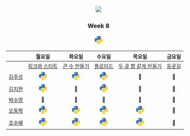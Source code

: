 <div align="center">
  <h3><img src="https://user-images.githubusercontent.com/46666296/133788774-1bba4108-db05-4d35-88ac-e355f29040a0.png"></h3>

  ### <center>**Week 8**</center>
  <!--Python-->
  <img src="https://raw.githubusercontent.com/vscode-icons/vscode-icons/master/icons/file_type_python.svg" height="25"/>
  
  <!--문제를 풀었으면 위의 아이콘을 복사해서 붙여넣기-->
  <!--링크 삽입할 때 Forked Repo(개인 저장소)가 아닌 Remote Repo(원본 저장소) 주소를 붙여넣을 것-->
  ||월요일|화요일|수요일|목요일|금요일|
  |:---------------:|:---------------:|:---------------:|:---------------:|:---------------:|:---------------:|
  ||[링크와 스타트](https://www.acmicpc.net/problem/15661)|[큰 수 만들기](https://school.programmers.co.kr/learn/courses/30/lessons/42883)|[플로이드](https://www.acmicpc.net/problem/11404)|[두 큐 합 같게 만들기](https://school.programmers.co.kr/learn/courses/30/lessons/118667)|[등굣길](https://school.programmers.co.kr/learn/courses/30/lessons/42898)|
  |[김주성](https://github.com/kjs2109)| [<img src="https://raw.githubusercontent.com/vscode-icons/vscode-icons/master/icons/file_type_python.svg" height="25"/>](./BOJ15661_김주성.py) | [<img src="https://raw.githubusercontent.com/vscode-icons/vscode-icons/master/icons/file_type_python.svg" height="25"/>](./큰_수_만들기_김주성.py) | [<img src="https://raw.githubusercontent.com/vscode-icons/vscode-icons/master/icons/file_type_python.svg" height="25"/>](./BOJ11404_김주성.py) | 🧠 | 🧠 |
  |[김지현](https://github.com/codehyunn)| [<img src="https://raw.githubusercontent.com/vscode-icons/vscode-icons/master/icons/file_type_python.svg" height="25"/>](./BOJ15661_김지현.py) | 🧠 | [<img src="https://raw.githubusercontent.com/vscode-icons/vscode-icons/master/icons/file_type_python.svg" height="25"/>](./BOJ11404_김지현.py) | 🧠 | 🧠 |
  |[박수영](https://github.com/nstalways)| 🧠 | 🧠 | 🧠 | 🧠 | 🧠 |
  |[오동혁](https://github.com/97DongHyeokOH)|[<img src="https://raw.githubusercontent.com/vscode-icons/vscode-icons/master/icons/file_type_python.svg" height="25"/>](./BOJ15661_오동혁.py)|[<img src="https://raw.githubusercontent.com/vscode-icons/vscode-icons/master/icons/file_type_python.svg" height="25"/>](./큰_수_만들기_오동혁.py)|[<img src="https://raw.githubusercontent.com/vscode-icons/vscode-icons/master/icons/file_type_python.svg" height="25"/>](./BOJ11404_오동혁.py)|[<img src="https://raw.githubusercontent.com/vscode-icons/vscode-icons/master/icons/file_type_python.svg" height="25"/>](./두_큐_합_같게_만들기_오동혁.py)| 🧠 |
  |[조수혜](https://github.com/suhyehye)| <img src="https://raw.githubusercontent.com/vscode-icons/vscode-icons/master/icons/file_type_python.svg" height="25"/> | <img src="https://raw.githubusercontent.com/vscode-icons/vscode-icons/master/icons/file_type_python.svg" height="25"/> | <img src="https://raw.githubusercontent.com/vscode-icons/vscode-icons/master/icons/file_type_python.svg" height="25"/> | <img src="https://raw.githubusercontent.com/vscode-icons/vscode-icons/master/icons/file_type_python.svg" height="25"/> | 🧠 |
</div>
